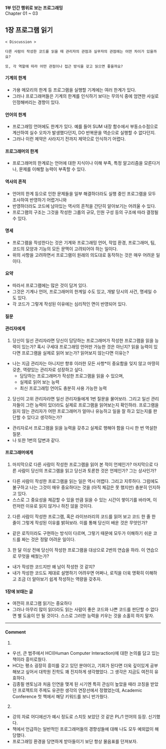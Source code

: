 **1부 인간 행위로 보는 프로그래밍**<br/>
Chapter 01 ~ 03

## 1장 프로그램 읽기
```
< Discussion >

다른 사람이 작성한 코드를 읽을 때 관리자의 관점과 실무자의 관점에는 어떤 차이가 있을까요?

또, 각 역할에 따라 어떤 관점이나 접근 방식을 갖고 읽으면 좋을까요?
```

#### 기계의 한계
- 가용 메모리의 한계 등 프로그램을 실행할 기계에는 여러 한계가 있다.
- 그러나 프로그래머들은 기계의 한계를 인식하기 보다는 무의식 중에 엄연한 사실로 인정해버리는 경향이 있다.

#### 언어의 한계
- 프로그래밍 언어에도 한계가 있다. 예를 들어 SUM 내장 함수에서 부동소수점으로 계산하여 실수 오차가 발생했다던지, DO 반복문을 역순으로 실행할 수 없다던지.
- 그러나 이런 제약은 사라지기 전까지 제약으로 인식하기 어렵다.

#### 프로그래머의 한계
- 프로그래머의 한계로는 언어에 대한 지식이나 이해 부족, 특정 알고리즘을 모른다거나, 문제를 이해할 능력이 부족할 수 있다.

#### 역사의 흔적
- 언어의 한계 등으로 인한 문제들을 일부 해결하더라도 실행 중인 프로그램을 모두 조사하여 반영하기 어렵거니와
- 반영하더라도 코드에 남아있는 역사의 흔적을 간단히 알아보기는 어려울 수 있다.
- 프로그램의 구조는 그것을 작성한 그룹의 규모, 인원 구성 등의 구조에 따라 결정될 수 있다.

#### 명세
- 프로그램을 작성한다는 것은 기계와 프로그래밍 언어, 작업 환경, 프로그래머, 팀, 코드의 모양과 기능의 모든 문맥이 고려되어야 하는 일이다.
- 위의 사항을 고려하면서 프로그램이 원래의 의도대로 동작하는 것은 매우 어려운 일이다.

#### 요약
- 따라서 프로그램에는 많은 것이 담겨 있다.
- 그것은 기계나 언어, 프로그래머의 한계일 수도 있고, 개발 당시의 사건, 명세일 수도 있다.
- 각 코드가 그렇게 작성된 이유에는 심리적인 면이 반영되어 있다.

#### 질문

#### 관리자에게
1. 당신이 일선 관리자라면 당신이 담당하는 프로그래머가 작성한 프로그램을 읽을 능력이 있는가? 혹시 구세대 프로그래밍 언어만 가능한 것은 아닌지? 읽을 능력이 있다면 프로그램을 실제로 읽어 보는가? 읽어보지 않는다면 이유는?
- 나는 지금 관리자는 아니지만 향후 이러한 모든 사항*이 중요함을 잊지 않고 마땅히 갖춘, 역량있는 관리자로 성장하고 싶다.
  - 담당하는 프로그래머가 작성한 프로그램을 읽을 수 있으며,
  - 실제로 읽어 보는 능력
  - 최신 프로그래밍 언어도 충분히 사용 가능한 능력
  
2. 당신이 고위 관리자라면 일선 관리자들에게 1번 질문을 물어보라. 그리고 일선 관리자들이 그런 능력이 있더라도 실제로 프로그램을 읽어보는지 확인하라. 프로그램을 읽지 않는 관리자가 어떤 프로그래머가 얼마나 유능하고 일을 잘 하고 있는지를 판단할 수 있다고 생각하는가?
- 관리자로서 프로그램을 읽을 능력을 갖추고 실제로 행해야 함을 다시 한 번 역설한 질문.
- 나 또한 1번의 답변과 같다.

#### 프로그래머에게
1. 마지막으로 다른 사람이 작성한 프로그램을 읽어 본 적이 언제인가? 마지막으로 다른 사람이 당신의 프로그램을 읽고 당신과 토론한 것은 언제인가? 그는 상사인가?
- 다른 사람이 작성한 프로그램을 읽는 일은 역시 어렵다. 그리고 지루하다. 그럼에도 불구하고 나는 그것이 매우 중요하다는 것을 (아직 체감은 못 했지만) 충분히 인지하고 있다. 
- 스스로 그 중요성을 체감할 수 있을 만큼 읽을 수 있는 시간이 쌓이기를 바라며, 이런저런 이유로 읽지 않거나 하진 않을 것이다.

2. 다른 사람이 작성한 프로그램, 혹은 라이브러리의 코드를 읽어 보고 코드 한 줄 한 줄이 그렇게 작성된 이유를 밝혀보라. 이를 통해 당신이 배운 것은 무엇인가?
- 같은 로직이라도 구현하는 방식이 다르며, 그렇기 때문에 모두가 이해하기 쉬운 코드를 짜는 것은 정말 어려운 일이다.

3. 한 달 이상 전에 당신이 작성한 프로그램을 대상으로 2번의 연습을 하라. 이 연습으로 무엇을 배웠는가?
- 내가 작성한 코드지만 왜 남이 작성한 것 같지?
- 내가 작성한 코드도 제대로 설명하기 어려우면 어쩌나, 로직을 더욱 명확히 이해하고 조금 더 알아보기 쉽게 작성하는 역량을 갖추자.

#### 1장에 보태는 글
- 여전히 프로그램 읽기는 중요하다
- 그러나 아무리 많이 읽더라도 읽는 사람이 좋은 코드와 나쁜 코드를 판단할 수 없다면 별 도움이 안 될 것이다. 스스로 그러한 능력을 키우는 것을 소홀히 하지 말자.

---

#### Comment
1.
- 우선, 큰 범주에서 HCI(Human Computer Interaction)에 대한 논의를 담고 있는 책이라 흥미로웠다.
- HCI는 평소 굉장히 흥미를 갖고 있던 분야이고, 기회가 된다면 더욱 깊이있게 공부해보고 싶어서 대학원 진학도 꽤 진지하게 생각했었다. 그 생각은 지금도 여전히 유효하다.
- 김종필 멘토님과 처음 인연을 맺게 된 시기엔 특히 관심이 높았을 때라 코칭을 받았던 프로젝트의 주제도 유관한 생각의 연장선에서 정했었는데, Academic Conference 첫 책에서 해당 키워드를 보니 반가웠다.
2.
- 강의 자료 어디에선가 예시 정도로 스치듯 보았던 것 같은 PL/1 언어의 등장. 신기했다.
- 책에서 언급하는 일반적인 프로그래머들의 경향성들에 대해 나도 모두 예외없이 해당했다.
- 프로그래밍 환경을 당연하게 받아들이기 보단 항상 물음표를 던져보자.